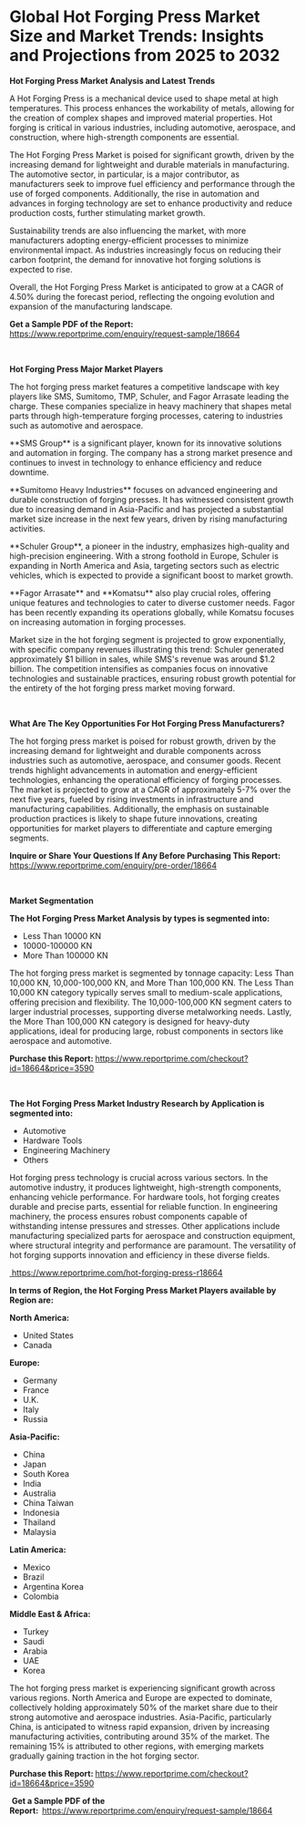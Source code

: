 <p><h1>Global Hot Forging Press Market Size and Market Trends: Insights and Projections from 2025 to 2032</h1></p><p><strong>Hot Forging Press Market Analysis and Latest Trends</strong></p>
<p><p>A Hot Forging Press is a mechanical device used to shape metal at high temperatures. This process enhances the workability of metals, allowing for the creation of complex shapes and improved material properties. Hot forging is critical in various industries, including automotive, aerospace, and construction, where high-strength components are essential.</p><p>The Hot Forging Press Market is poised for significant growth, driven by the increasing demand for lightweight and durable materials in manufacturing. The automotive sector, in particular, is a major contributor, as manufacturers seek to improve fuel efficiency and performance through the use of forged components. Additionally, the rise in automation and advances in forging technology are set to enhance productivity and reduce production costs, further stimulating market growth.</p><p>Sustainability trends are also influencing the market, with more manufacturers adopting energy-efficient processes to minimize environmental impact. As industries increasingly focus on reducing their carbon footprint, the demand for innovative hot forging solutions is expected to rise.</p><p>Overall, the Hot Forging Press Market is anticipated to grow at a CAGR of 4.50% during the forecast period, reflecting the ongoing evolution and expansion of the manufacturing landscape.</p></p>
<p><strong>Get a Sample PDF of the Report:&nbsp;</strong> <a href="https://www.reportprime.com/enquiry/request-sample/18664?utm_campaign=4466&utm_medium=2&utm_source=Github&utm_content=ia&utm_term=18052025&utm_id=hot-forging-press">https://www.reportprime.com/enquiry/request-sample/18664</a></p>
<p>&nbsp;</p>
<p><strong>Hot Forging Press Major Market Players</strong></p>
<p><p>The hot forging press market features a competitive landscape with key players like SMS, Sumitomo, TMP, Schuler, and Fagor Arrasate leading the charge. These companies specialize in heavy machinery that shapes metal parts through high-temperature forging processes, catering to industries such as automotive and aerospace.</p><p>**SMS Group** is a significant player, known for its innovative solutions and automation in forging. The company has a strong market presence and continues to invest in technology to enhance efficiency and reduce downtime.</p><p>**Sumitomo Heavy Industries** focuses on advanced engineering and durable construction of forging presses. It has witnessed consistent growth due to increasing demand in Asia-Pacific and has projected a substantial market size increase in the next few years, driven by rising manufacturing activities.</p><p>**Schuler Group**, a pioneer in the industry, emphasizes high-quality and high-precision engineering. With a strong foothold in Europe, Schuler is expanding in North America and Asia, targeting sectors such as electric vehicles, which is expected to provide a significant boost to market growth.</p><p>**Fagor Arrasate** and **Komatsu** also play crucial roles, offering unique features and technologies to cater to diverse customer needs. Fagor has been recently expanding its operations globally, while Komatsu focuses on increasing automation in forging processes.</p><p>Market size in the hot forging segment is projected to grow exponentially, with specific company revenues illustrating this trend: Schuler generated approximately $1 billion in sales, while SMS's revenue was around $1.2 billion. The competition intensifies as companies focus on innovative technologies and sustainable practices, ensuring robust growth potential for the entirety of the hot forging press market moving forward.</p></p>
<p>&nbsp;</p>
<p><strong>What Are The Key Opportunities For Hot Forging Press Manufacturers?</strong></p>
<p><p>The hot forging press market is poised for robust growth, driven by the increasing demand for lightweight and durable components across industries such as automotive, aerospace, and consumer goods. Recent trends highlight advancements in automation and energy-efficient technologies, enhancing the operational efficiency of forging processes. The market is projected to grow at a CAGR of approximately 5-7% over the next five years, fueled by rising investments in infrastructure and manufacturing capabilities. Additionally, the emphasis on sustainable production practices is likely to shape future innovations, creating opportunities for market players to differentiate and capture emerging segments.</p></p>
<p><strong>Inquire or Share Your Questions If Any Before Purchasing This Report:</strong> <a href="https://www.reportprime.com/enquiry/pre-order/18664?utm_campaign=4466&utm_medium=2&utm_source=Github&utm_content=ia&utm_term=18052025&utm_id=hot-forging-press">https://www.reportprime.com/enquiry/pre-order/18664</a></p>
<p>&nbsp;</p>
<p><strong>Market Segmentation</strong></p>
<p><strong>The Hot Forging Press Market Analysis by types is segmented into:</strong></p>
<p><ul><li>Less Than 10000 KN</li><li>10000-100000 KN</li><li>More Than 100000 KN</li></ul></p>
<p><p>The hot forging press market is segmented by tonnage capacity: Less Than 10,000 KN, 10,000-100,000 KN, and More Than 100,000 KN. The Less Than 10,000 KN category typically serves small to medium-scale applications, offering precision and flexibility. The 10,000-100,000 KN segment caters to larger industrial processes, supporting diverse metalworking needs. Lastly, the More Than 100,000 KN category is designed for heavy-duty applications, ideal for producing large, robust components in sectors like aerospace and automotive.</p></p>
<p><strong>Purchase this Report:&nbsp;</strong><a href="https://www.reportprime.com/checkout?id=18664&price=3590&utm_campaign=4466&utm_medium=2&utm_source=Github&utm_content=ia&utm_term=18052025&utm_id=hot-forging-press">https://www.reportprime.com/checkout?id=18664&price=3590</a></p>
<p>&nbsp;</p>
<p><strong>The Hot Forging Press Market Industry Research by Application is segmented into:</strong></p>
<p><ul><li>Automotive</li><li>Hardware Tools</li><li>Engineering Machinery</li><li>Others</li></ul></p>
<p><p>Hot forging press technology is crucial across various sectors. In the automotive industry, it produces lightweight, high-strength components, enhancing vehicle performance. For hardware tools, hot forging creates durable and precise parts, essential for reliable function. In engineering machinery, the process ensures robust components capable of withstanding intense pressures and stresses. Other applications include manufacturing specialized parts for aerospace and construction equipment, where structural integrity and performance are paramount. The versatility of hot forging supports innovation and efficiency in these diverse fields.</p></p>
<p><a href="https://www.reportprime.com/hot-forging-press-r18664?utm_campaign=4466&utm_medium=2&utm_source=Github&utm_content=ia&utm_term=18052025&utm_id=hot-forging-press">&nbsp;https://www.reportprime.com/hot-forging-press-r18664</a></p>
<p><strong>In terms of Region, the Hot Forging Press Market Players available by Region are:</strong></p>
<p>
    <p> <strong> North America: </strong>
        <ul>
            <li>United States</li>
            <li>Canada</li>
        </ul>
        </p> 
    <p> <strong> Europe: </strong>
        <ul>
            <li>Germany</li>
            <li>France</li>
            <li>U.K.</li>
            <li>Italy</li>
            <li>Russia</li>
        </ul>
        </p> 
    <p> <strong> Asia-Pacific: </strong>
        <ul>
            <li>China</li>
            <li>Japan</li>
            <li>South Korea</li>
            <li>India</li>
            <li>Australia</li>
            <li>China Taiwan</li>
            <li>Indonesia</li>
            <li>Thailand</li>
            <li>Malaysia</li>
        </ul>
        </p> 
    <p> <strong> Latin America: </strong>
        <ul>
            <li>Mexico</li>
            <li>Brazil</li>
            <li>Argentina Korea</li>
            <li>Colombia</li>
        </ul>
        </p> 
    <p> <strong> Middle East & Africa: </strong>
        <ul>
            <li>Turkey</li>
            <li>Saudi</li>
            <li>Arabia</li>
            <li>UAE</li>
            <li>Korea</li>
        </ul>
    </p>
    </p>
<p><p>The hot forging press market is experiencing significant growth across various regions. North America and Europe are expected to dominate, collectively holding approximately 50% of the market share due to their strong automotive and aerospace industries. Asia-Pacific, particularly China, is anticipated to witness rapid expansion, driven by increasing manufacturing activities, contributing around 35% of the market. The remaining 15% is attributed to other regions, with emerging markets gradually gaining traction in the hot forging sector.</p></p>
<p><strong>Purchase this Report: </strong><a href="https://www.reportprime.com/checkout?id=18664&price=3590&utm_campaign=4466&utm_medium=2&utm_source=Github&utm_content=ia&utm_term=18052025&utm_id=hot-forging-press">https://www.reportprime.com/checkout?id=18664&price=3590</a></p>
<p>&nbsp;<strong>Get a Sample PDF of the Report:&nbsp;&nbsp;</strong><a href="https://www.reportprime.com/enquiry/request-sample/18664?utm_campaign=4466&utm_medium=2&utm_source=Github&utm_content=ia&utm_term=18052025&utm_id=hot-forging-press">https://www.reportprime.com/enquiry/request-sample/18664</a></p>
<p><strong></strong></p>
<p><p></p><p></p><p></p></p>